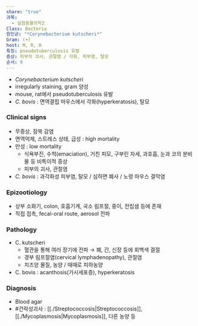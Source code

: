 ```yaml
---
share: "true"
과목:
  - 실험동물의학2
Class: Bacteria
원인균: "*Corynebacterium kutscheri*"
Gram: (+)
host: M, R, H
특징: pseudotuberculosis 유발
증상: 피부의 괴사, 관절염 / 각화, 피부염, 탈모
순서: 9
---
```

- *Corynebacterium kutscheri*
- irregularly staining, gram 양성
- mouse, rat에서 pseudotuberculosis 유발
- *C. bovis* : 면역결핍 마우스에서 각화(hyperkeratosis), 탈모
### Clinical signs
- 무증상, 잠복 감염
- 면역억제, 스트레스 상태, 급성 :  high mortality
- 만성 : low mortality
	- 식욕부진, 수척(emaciation), 거친 피모, 구부린 자세, 과호흡, 눈과 코의 분비물 등 비특이적 증상
	- 피부의 괴사, 관절염
- *C. bovis* : 과각화성 피부염, 탈모 / 심하면 폐사 / 노령 마우스 결막염
### Epizootiology
- 상부 소화기, colon, 호흡기계, 국소 림프절, 중이, 전립샘 등에 존재
- 직접 접촉, fecal-oral route, aerosol 전파
### Pathology
- C. kutscheri
	- 혈관을 통해 여러 장기에 전파 → 폐, 간, 신장 등에 회백색 결절
	- 경부 림프절염(cervical lymphadenopathy), 관절염
	- 치즈양 물질, 농양 / 때때로 피하농양
- C. bovis : acanthosis(가시세포증), hyperkeratosis
### Diagnosis
- Blood agar
- #건락성괴사 : [[./Streptococcosis|Streptococcosis]], [[./Mycoplasmosis|Mycoplasmosis]], 다른 농양 등

